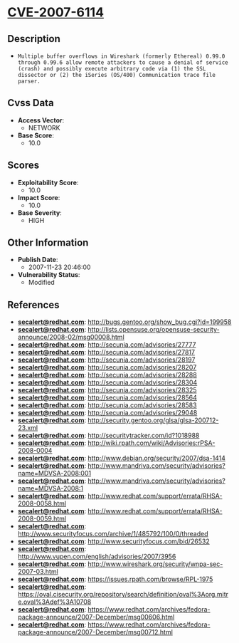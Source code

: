 
# [CVE-2007-6114](https://cve.mitre.org/cgi-bin/cvename.cgi?name=CVE-2007-6114)

## Description

- `Multiple buffer overflows in Wireshark (formerly Ethereal) 0.99.0 through 0.99.6 allow remote attackers to cause a denial of service (crash) and possibly execute arbitrary code via (1) the SSL dissector or (2) the iSeries (OS/400) Communication trace file parser.`

## Cvss Data

- **Access Vector**:
  - NETWORK
- **Base Score**:
  - 10.0

## Scores

- **Exploitability Score**:
  - 10.0
- **Impact Score**:
  - 10.0
- **Base Severity**:
  - HIGH

## Other Information

- **Publish Date**:
  - 2007-11-23 20:46:00
- **Vulnerability Status**:
  - Modified

## References

- **secalert@redhat.com**: http://bugs.gentoo.org/show_bug.cgi?id=199958
- **secalert@redhat.com**: http://lists.opensuse.org/opensuse-security-announce/2008-02/msg00008.html
- **secalert@redhat.com**: http://secunia.com/advisories/27777
- **secalert@redhat.com**: http://secunia.com/advisories/27817
- **secalert@redhat.com**: http://secunia.com/advisories/28197
- **secalert@redhat.com**: http://secunia.com/advisories/28207
- **secalert@redhat.com**: http://secunia.com/advisories/28288
- **secalert@redhat.com**: http://secunia.com/advisories/28304
- **secalert@redhat.com**: http://secunia.com/advisories/28325
- **secalert@redhat.com**: http://secunia.com/advisories/28564
- **secalert@redhat.com**: http://secunia.com/advisories/28583
- **secalert@redhat.com**: http://secunia.com/advisories/29048
- **secalert@redhat.com**: http://security.gentoo.org/glsa/glsa-200712-23.xml
- **secalert@redhat.com**: http://securitytracker.com/id?1018988
- **secalert@redhat.com**: http://wiki.rpath.com/wiki/Advisories:rPSA-2008-0004
- **secalert@redhat.com**: http://www.debian.org/security/2007/dsa-1414
- **secalert@redhat.com**: http://www.mandriva.com/security/advisories?name=MDVSA-2008:001
- **secalert@redhat.com**: http://www.mandriva.com/security/advisories?name=MDVSA-2008:1
- **secalert@redhat.com**: http://www.redhat.com/support/errata/RHSA-2008-0058.html
- **secalert@redhat.com**: http://www.redhat.com/support/errata/RHSA-2008-0059.html
- **secalert@redhat.com**: http://www.securityfocus.com/archive/1/485792/100/0/threaded
- **secalert@redhat.com**: http://www.securityfocus.com/bid/26532
- **secalert@redhat.com**: http://www.vupen.com/english/advisories/2007/3956
- **secalert@redhat.com**: http://www.wireshark.org/security/wnpa-sec-2007-03.html
- **secalert@redhat.com**: https://issues.rpath.com/browse/RPL-1975
- **secalert@redhat.com**: https://oval.cisecurity.org/repository/search/definition/oval%3Aorg.mitre.oval%3Adef%3A10708
- **secalert@redhat.com**: https://www.redhat.com/archives/fedora-package-announce/2007-December/msg00606.html
- **secalert@redhat.com**: https://www.redhat.com/archives/fedora-package-announce/2007-December/msg00712.html
